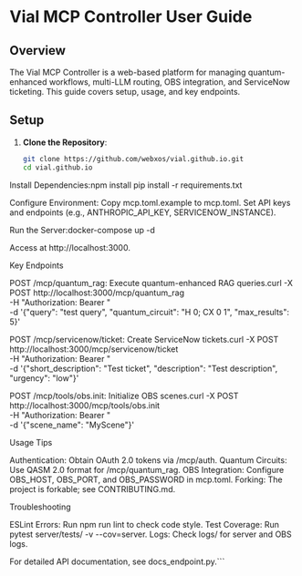 # Vial MCP Controller User Guide

## Overview
The Vial MCP Controller is a web-based platform for managing quantum-enhanced workflows, multi-LLM routing, OBS integration, and ServiceNow ticketing. This guide covers setup, usage, and key endpoints.

## Setup
1. **Clone the Repository**:
   ```bash
   git clone https://github.com/webxos/vial.github.io.git
   cd vial.github.io


Install Dependencies:npm install
pip install -r requirements.txt


Configure Environment:
Copy mcp.toml.example to mcp.toml.
Set API keys and endpoints (e.g., ANTHROPIC_API_KEY, SERVICENOW_INSTANCE).


Run the Server:docker-compose up -d

Access at http://localhost:3000.

Key Endpoints

POST /mcp/quantum_rag: Execute quantum-enhanced RAG queries.curl -X POST http://localhost:3000/mcp/quantum_rag \
  -H "Authorization: Bearer <token>" \
  -d '{"query": "test query", "quantum_circuit": "H 0; CX 0 1", "max_results": 5}'


POST /mcp/servicenow/ticket: Create ServiceNow tickets.curl -X POST http://localhost:3000/mcp/servicenow/ticket \
  -H "Authorization: Bearer <token>" \
  -d '{"short_description": "Test ticket", "description": "Test description", "urgency": "low"}'


POST /mcp/tools/obs.init: Initialize OBS scenes.curl -X POST http://localhost:3000/mcp/tools/obs.init \
  -H "Authorization: Bearer <token>" \
  -d '{"scene_name": "MyScene"}'



Usage Tips

Authentication: Obtain OAuth 2.0 tokens via /mcp/auth.
Quantum Circuits: Use QASM 2.0 format for /mcp/quantum_rag.
OBS Integration: Configure OBS_HOST, OBS_PORT, and OBS_PASSWORD in mcp.toml.
Forking: The project is forkable; see CONTRIBUTING.md.

Troubleshooting

ESLint Errors: Run npm run lint to check code style.
Test Coverage: Run pytest server/tests/ -v --cov=server.
Logs: Check logs/ for server and OBS logs.

For detailed API documentation, see docs_endpoint.py.```
